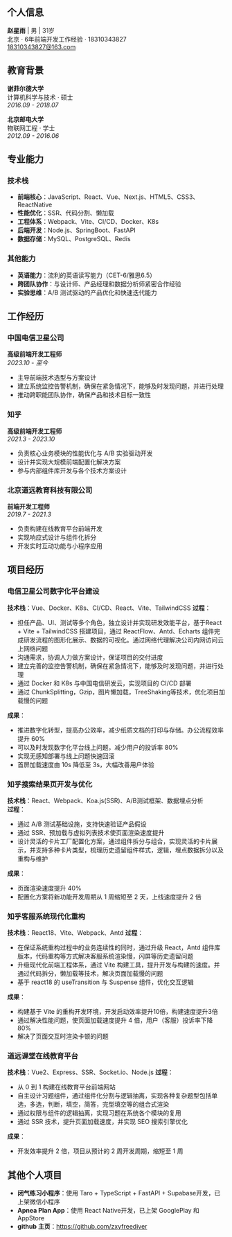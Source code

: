 ## 个人信息
**赵星雨** | 男 | 31岁  
北京 · 6年前端开发工作经验 · 18310343827  
18310343827@163.com

## 教育背景

**谢菲尔德大学**  
计算机科学与技术 · 硕士  
*2016.09 - 2018.07*

**北京邮电大学**  
物联网工程 · 学士  
*2012.09 - 2016.06*

## 专业能力

### 技术栈
- **前端核心**：JavaScript、React、Vue、Next.js、HTML5、CSS3、ReactNative
- **性能优化**：SSR、代码分割、懒加载
- **工程体系**：Webpack、Vite、CI/CD、Docker、K8s
- **后端开发**：Node.js、SpringBoot、FastAPI
- **数据存储**：MySQL、PostgreSQL、Redis

### 其他能力
- **英语能力**：流利的英语读写能力（CET-6/雅思6.5）
- **跨团队协作**：与设计师、产品经理和数据分析师紧密合作经验
- **实验思维**：A/B 测试驱动的产品优化和快速迭代能力

## 工作经历

### 中国电信卫星公司
**高级前端开发工程师**  
*2023.10 - 至今*
- 主导前端技术选型与方案设计
- 建立系统监控告警机制，确保在紧急情况下，能够及时发现问题，并进行处理
- 推动跨职能团队协作，确保产品和技术目标一致性

### 知乎
**高级前端开发工程师**  
*2021.3 - 2023.10*
- 负责核心业务模块的性能优化与 A/B 实验驱动开发
- 设计并实现大规模前端配置化解决方案
- 参与内部组件库开发与各个技术方案设计

### 北京道远教育科技有限公司
**前端开发工程师**  
*2019.7 - 2021.3*
- 负责构建在线教育平台前端开发
- 实现响应式设计与组件化拆分
- 开发实时互动功能与小程序应用

## 项目经历

### 电信卫星公司数字化平台建设
**技术栈**：Vue、Docker、K8s、CI/CD、React、Vite、TailwindCSS
**过程**：
- 担任产品、UI、测试等多个角色，独立设计并实现研发效能平台，基于React + Vite + TailwindCSS 搭建项目，通过 ReactFlow、Antd、Echarts 组件完成研发流程的图形化展示、数据的可视化。通过网络代理解决公司内网访问云上网络问题
- 沟通需求，协调人力做方案设计，保证项目的交付进度
- 建立完善的监控告警机制，确保在紧急情况下，能够及时发现问题，并进行处理
- 通过 Docker 和 K8s 与中国电信研发云，实现项目的 CI/CD 部署
- 通过 ChunkSplitting，Gzip，图片懒加载，TreeShaking等技术，优化项目加载慢的问题


**成果**：
- 推进数字化转型，提高办公效率，减少纸质文档的打印与存储。办公流程效率提升 60%
- 可以及时发现数字化平台线上问题，减少用户的投诉率 80%
- 实现无感知部署与线上问题快速回滚
- 首屏加载速度由 10s 降低至 3s，大幅改善用户体验


### 知乎搜索结果页开发与优化
**技术栈**：React、Webpack、Koa.js(SSR)、A/B测试框架、数据埋点分析  
**过程**：
- 通过 A/B 测试基础设施，支持快速验证产品假设
- 通过 SSR、预加载与虚拟列表技术使页面渲染速度提升
- 设计灵活的卡片工厂配置化方案，通过组件拆分与组合，实现灵活的卡片展示，并支持多种卡片类型，梳理历史遗留组件样式，逻辑，埋点数据拆分以及重构与维护

**成果**：
- 页面渲染速度提升 40%
- 配置化方案将新功能开发周期从 1 周缩短至 2 天，上线速度提升 2 倍

### 知乎客服系统现代化重构

**技术栈**：React18、Vite、Webpack、Antd
**过程**：
- 在保证系统重构过程中的业务连续性的同时，通过升级 React，Antd 组件库版本，代码重构等方式解决客服系统渲染慢，闪屏等历史遗留问题
- 升级现代化前端工程体系，通过 Vite 构建工具，提升开发与构建的速度。并通过代码拆分，懒加载等技术，解决页面加载慢的问题
- 基于 react18 的 useTransition 与 Suspense 组件，优化交互逻辑

**成果**：
- 构建基于 Vite 的重构开发环境，开发启动效率提升10倍，构建速度提升3倍
- 通过解决性能问题，使页面加载速度提升 4 倍，用户（客服）投诉率下降 80%
- 解决了页面交互时渲染卡顿的问题

### 道远课堂在线教育平台
**技术栈**：Vue2、Express、SSR、Socket.io、Node.js
**过程**：
- 从 0 到 1 构建在线教育平台前端网站
- 自主设计习题组件，通过组件化分割与逻辑抽离，实现各种复杂题型包括单选，多选，判断，填空，简答，完型填空等的组合式渲染
- 通过权限与组件的逻辑抽离，实现习题在系统各个模块的复用
- 通过 SSR 技术，提升页面加载速度，并实现 SEO 搜索引擎优化

**成果**：
- 开发效率提升 2 倍，项目从预计的 2 周开发周期，缩短至 1 周

## 其他个人项目
- **闭气练习小程序**：使用 Taro + TypeScript + FastAPI + Supabase开发，已上架微信小程序
- **Apnea Plan App**：使用 React Native开发，已上架 GooglePlay 和 AppStore
- **github 主页**：https://github.com/zxyfreediver
